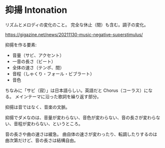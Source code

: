 # 抑揚 Intonation

リズムとメロディの変化のこと。
完全な休止（間）も含む。調子の変化。

https://gigazine.net/news/20211130-music-negative-superstimulus/

抑揚を作る要素:

- 音量（サビ、アクセント）
- 一音の長さ（ビート）
- 全体の速さ（テンポ、間）
- 音程（しゃくり・フォール・ビブラート）
- 音色

ちなみに「サビ（寂）」は日本語らしい。英語だと Chorus（コーラス）になる。
メインテーマに沿った歌詞を繰り返す部分。

抑揚は音ではなく、音楽の文脈。

抑揚でダメなのは、音量が変わらない、音色が変わらない、音の長さが変わらない、音程が変わらない、というところ。

音の長さや曲の速さは緩急。
曲自体の速さが変わったり、転調したりするのは曲次第だけど、音の長さは結構自由。
